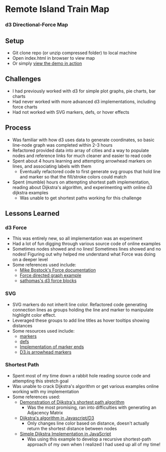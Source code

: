 # Remote Island Train Map
### d3 Directional-Force Map

## Setup
- Git clone repo (or unzip compressed folder) to local machine
- Open index.html in browser to view map
- Or simply [view the demo in action](http://jannypie.github.io/d3-force-directed-train-map/)

## Challenges
- I had previously worked with d3 for simple plot graphs, pie charts, bar charts
- Had never worked with more advanced d3 implementations, including force charts
- Had not worked with SVG markers, defs, or hover effects

## Process
- Was familiar with how d3 uses data to generate coordinates, so basic line-node graph was completed within 2-3 hours
- Refactored provided data into array of cities and a way to populate nodes and reference links for much cleaner and easier to read code
- Spent about 4 hours learning and attempting arrowhead markers on lines, and associating labels with them
  - Eventually refactored code to first generate svg groups that hold line and marker so that the fill/stroke colors could match
- Spent (mumble) hours on attempting shortest path implementation, reading about Dijkstra's algorithm, and experimenting with online d3 dijkstra examples
  - Was unable to get shortest paths working for this challenge

## Lessons Learned
### d3 Force
- This was entirely new, so all implementation was an experiment
- Had a lot of fun digging through various source code of online examples
- Sometimes nodes showed and no lines! Sometimes lines showed and no nodes! Figuring out why helped me understand what Force was doing on a deeper level
- Some references used include:
  - [Mike Bostock's Force documentation](https://github.com/mbostock/d3/wiki/Force-Layout)
  - [Force directed graph example](http://bl.ocks.org/mbostock/4062045)
  - [sathomas's d3 force blocks](http://bl.ocks.org/sathomas)

### SVG
- SVG markers do not inherit line color. Refactored code generating connection lines as groups holding the line and marker to manipulate highlight color effect.
- Leveraged these groups to add line titles as hover tooltips showing distances
- Some resources used include:
  - [markers](https://developer.mozilla.org/en-US/docs/Web/SVG/Element/marker)
  - [defs](https://developer.mozilla.org/en-US/docs/Web/SVG/Element/defs)
  - [Implementation of marker ends](http://bl.ocks.org/d3noob/5141278)
  - [D3.js arrowhead markers](http://logogin.blogspot.com/2013/02/d3js-arrowhead-markers.html)

### Shortest Path
- Spent most of my time down a rabbit hole reading source code and attempting this stretch goal
- Was unable to crack Dijkstra's algorithm or get various examples online working with my implementation
- Some references used:
  - [Demonstration of Dijkstra's shortest path algorithm](http://www.carto.net/svg/dijkstra_shortest_path_demo/)
    - Was the most promising, ran into difficulties with generating an Adjacency Matrix
  - [Dijkstra's algorithm in Javascript/D3](http://bl.ocks.org/sdjacobs/3900867adc06c7680d48)
    - Only changes line color based on distance, doesn't actually return the shortest distance between nodes
  - [Simple Dijkstra Implementation in JavaScript](http://www.nealbohling.com/2014/05/dijkstra-javascript-d3-js/)
    - Was using this example to develop a recursive shortest-path approach of my own when I realized I had used up all of my time!
